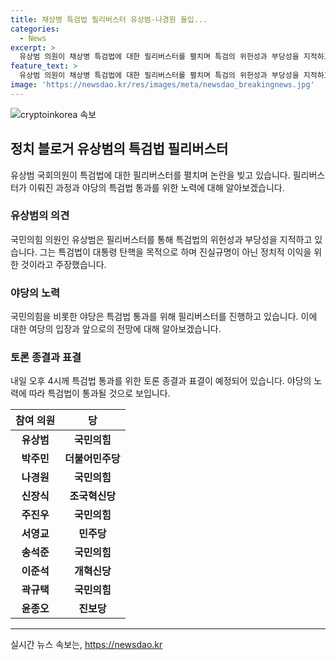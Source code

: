 ```yaml
---
title: 채상병 특검법 필리버스터 유상범·나경원 돌입...
categories:
  - News
excerpt: >
  유상범 의원이 채상병 특검법에 대한 필리버스터를 펼치며 특검의 위헌성과 부당성을 지적하고, 야당이 특검을 추진하는 것을 공정하지 않다며 비판했다. 또한, 이재명에 대한 야당의 목적과 민주당을 비난하며 특검법의 통과를 막기 위한 노력을 기울이는 것으로 보인다. 내일 오후 4시에 토론 종결에 관한 표결이 예상된다. 야당 주도로 특검법이 통과되면 대통령의 거부권 행사가 전망된다.
feature_text: >
  유상범 의원이 채상병 특검법에 대한 필리버스터를 펼치며 특검의 위헌성과 부당성을 지적하고, 야당이 특검을 추진하는 것을 공정하지 않다며 비판했다. 또한, 이재명에 대한 야당의 목적과 민주당을 비난하며 특검법의 통과를 막기 위한 노력을 기울이는 것으로 보인다. 내일 오후 4시에 토론 종결에 관한 표결이 예상된다. 야당 주도로 특검법이 통과되면 대통령의 거부권 행사가 전망된다.
image: 'https://newsdao.kr/res/images/meta/newsdao_breakingnews.jpg'
---
```


<p><img src="https://newsdao.kr/res/images/meta/newsdao_breakingnews.jpg" alt="cryptoinkorea 속보" /></p>

<h2 data-ke-size="size26">정치 블로거 유상범의 특검법 필리버스터</h2>

<p data-ke-size="size16">유상범 국회의원이 특검법에 대한 필리버스터를 펼치며 논란을 빚고 있습니다. 필리버스터가 이뤄진 과정과 야당의 특검법 통과를 위한 노력에 대해 알아보겠습니다.</p>

<h3 data-ke-size="size21">유상범의 의견</h3>

<p data-ke-size="size16">국민의힘 의원인 유상범은 필리버스터를 통해 특검법의 위헌성과 부당성을 지적하고 있습니다. 그는 특검법이 대통령 탄핵을 목적으로 하며 진실규명이 아닌 정치적 이익을 위한 것이라고 주장했습니다.</p>

<h3 data-ke-size="size21">야당의 노력</h3>

<p data-ke-size="size16">국민의힘을 비롯한 야당은 특검법 통과를 위해 필리버스터를 진행하고 있습니다. 이에 대한 여당의 입장과 앞으로의 전망에 대해 알아보겠습니다.</p>

<h3 data-ke-size="size21">토론 종결과 표결</h3>

<p data-ke-size="size16">내일 오후 4시께 특검법 통과를 위한 토론 종결과 표결이 예정되어 있습니다. 야당의 노력에 따라 특검법이 통과될 것으로 보입니다.</p></p>

<table>
  <thead>
    <tr>
      <th><b>참여 의원</b></th>
      <th><b>당</b></th>
    </tr>
  </thead>
  <tbody>
    <tr>
      <td style="text-align: center; height: 17px;"><b>유상범</b></td>
      <td style="text-align: center; height: 17px;"><b>국민의힘</b></td>
    </tr>
    <tr>
      <td style="text-align: center; height: 17px;"><b>박주민</b></td>
      <td style="text-align: center; height: 17px;"><b>더불어민주당</b></td>
    </tr>
    <tr>
      <td style="text-align: center; height: 17px;"><b>나경원</b></td>
      <td style="text-align: center; height: 17px;"><b>국민의힘</b></td>
    </tr>
    <tr>
      <td style="text-align: center; height: 17px;"><b>신장식</b></td>
      <td style="text-align: center; height: 17px;"><b>조국혁신당</b></td>
    </tr>
    <tr>
      <td style="text-align: center; height: 17px;"><b>주진우</b></td>
      <td style="text-align: center; height: 17px;"><b>국민의힘</b></td>
    </tr>
    <tr>
      <td style="text-align: center; height: 17px;"><b>서영교</b></td>
      <td style="text-align: center; height: 17px;"><b>민주당</b></td>
    </tr>
    <tr>
      <td style="text-align: center; height: 17px;"><b>송석준</b></td>
      <td style="text-align: center; height: 17px;"><b>국민의힘</b></td>
    </tr>
    <tr>
      <td style="text-align: center; height: 17px;"><b>이준석</b></td>
      <td style="text-align: center; height: 17px;"><b>개혁신당</b></td>
    </tr>
    <tr>
      <td style="text-align: center; height: 17px;"><b>곽규택</b></td>
      <td style="text-align: center; height: 17px;"><b>국민의힘</b></td>
    </tr>
    <tr>
      <td style="text-align: center; height: 17px;"><b>윤종오</b></td>
      <td style="text-align: center; height: 17px;"><b>진보당</b></td>
    </tr>
  </tbody>
</table>

<hr>
실시간 뉴스 속보는, <a href="https://newsdao.kr" rel="dofollow">https://newsdao.kr</a>


